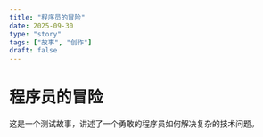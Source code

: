 ```yaml
---
title: "程序员的冒险"
date: 2025-09-30
type: "story"
tags: ["故事", "创作"]
draft: false
---
```


# 程序员的冒险

这是一个测试故事，讲述了一个勇敢的程序员如何解决复杂的技术问题。
